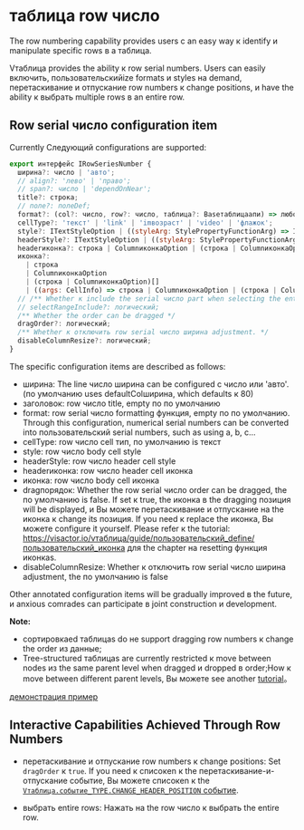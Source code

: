 # таблица row число

The row numbering capability provides users с an easy way к identify и manipulate specific rows в a таблица.

Vтаблица provides the ability к row serial numbers. Users can easily включить, пользовательскийize formats и styles на demand, перетаскивание и отпускание row numbers к change positions, и have the ability к выбрать multiple rows в an entire row.

## Row serial число configuration item

Currently Следующий configurations are supported:

```javascript
export интерфейс IRowSeriesNumber {
  ширина?: число | 'авто';
  // align?: 'лево' | 'право';
  // span?: число | 'dependOnNear';
  title?: строка;
  // поле?: полеDef;
  format?: (col?: число, row?: число, таблица?: Baseтаблицаапи) => любой;
  cellType?: 'текст' | 'link' | 'imвозраст' | 'video' | 'флажок';
  style?: ITextStyleOption | ((styleArg: StylePropertyFunctionArg) => ITextStyleOption);
  headerStyle?: ITextStyleOption | ((styleArg: StylePropertyFunctionArg) => ITextStyleOption);
  headerиконка?: строка | ColumnиконкаOption | (строка | ColumnиконкаOption)[];
  иконка?:
    | строка
    | ColumnиконкаOption
    | (строка | ColumnиконкаOption)[]
    | ((args: CellInfo) => строка | ColumnиконкаOption | (строка | ColumnиконкаOption)[]);
  // /** Whether к include the serial число part when selecting the entire row или все selections */
  // selectRangeInclude?: логический;
  /** Whether the order can be dragged */
  dragOrder?: логический;
  /** Whether к отключить row serial число ширина adjustment. */
  disableColumnResize?: логический;
}
```

The specific configuration items are described as follows:

- ширина: The line число ширина can be configured с число или 'авто'. (по умолчанию uses defaultColширина, which defaults к 80)
- заголовок: row число title, empty по по умолчанию
- format: row serial число formatting функция, empty по по умолчанию. Through this configuration, numerical serial numbers can be converted into пользовательский serial numbers, such as using a, b, c...
- cellType: row число cell тип, по умолчанию is текст
- style: row число body cell style
- headerStyle: row число header cell style
- headerиконка: row число header cell иконка
- иконка: row число body cell иконка
- dragпорядок: Whether the row serial число order can be dragged, the по умолчанию is false. If set к true, the иконка в the dragging позиция will be displayed, и Вы можете перетаскивание и отпускание на the иконка к change its позиция. If you need к replace the иконка, Вы можете configure it yourself. Please refer к the tutorial: https://visactor.io/vтаблица/guide/пользовательский_define/пользовательский_иконка для the chapter на resetting функция иконкаs.
- disableColumnResize: Whether к отключить row serial число ширина adjustment, the по умолчанию is false

Other annotated configuration items will be gradually improved в the future, и anxious comrades can participate в joint construction и development.

**Note:**

- сортировкаed таблицаs do не support dragging row numbers к change the order из данные;
- Tree-structured таблицаs are currently restricted к move between nodes из the same parent level when dragged и dropped в order;How к move between different parent levels, Вы можете see another [tutorial](../interaction/drag_header)。

[демонстрация пример](../../демонстрация/базовый-функциональность/row-series-число)

## Interactive Capabilities Achieved Through Row Numbers

- перетаскивание и отпускание row numbers к change positions: Set `dragOrder` к `true`. If you need к списокen к the перетаскивание-и-отпускание событие, Вы можете списокen к the [`Vтаблица.событие_TYPE.CHANGE_HEADER_POSITION` событие](../../апи/событиеs#CHANGE_HEADER_POSITION).

- выбрать entire rows: Нажать на the row число к выбрать the entire row.

